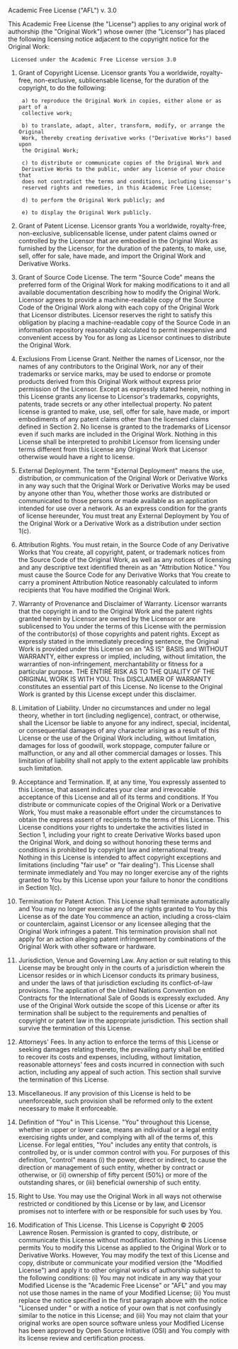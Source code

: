 Academic Free License ("AFL") v. 3.0

This Academic Free License (the "License") applies to any original work of
authorship (the "Original Work") whose owner (the "Licensor") has placed the
following licensing notice adjacent to the copyright notice for the Original
Work:

     Licensed under the Academic Free License version 3.0

1.  Grant of Copyright License. Licensor grants You a worldwide, royalty-free,
    non-exclusive, sublicensable license, for the duration of the copyright, to do
    the following:

         a) to reproduce the Original Work in copies, either alone or as part of a
         collective work;

         b) to translate, adapt, alter, transform, modify, or arrange the Original
         Work, thereby creating derivative works ("Derivative Works") based upon
         the Original Work;

         c) to distribute or communicate copies of the Original Work and
         Derivative Works to the public, under any license of your choice that
         does not contradict the terms and conditions, including Licensor's
         reserved rights and remedies, in this Academic Free License;

         d) to perform the Original Work publicly; and

         e) to display the Original Work publicly.

2.  Grant of Patent License. Licensor grants You a worldwide, royalty-free,
    non-exclusive, sublicensable license, under patent claims owned or controlled
    by the Licensor that are embodied in the Original Work as furnished by the
    Licensor, for the duration of the patents, to make, use, sell, offer for sale,
    have made, and import the Original Work and Derivative Works.

3.  Grant of Source Code License. The term "Source Code" means the preferred
    form of the Original Work for making modifications to it and all available
    documentation describing how to modify the Original Work. Licensor agrees to
    provide a machine-readable copy of the Source Code of the Original Work along
    with each copy of the Original Work that Licensor distributes. Licensor
    reserves the right to satisfy this obligation by placing a machine-readable
    copy of the Source Code in an information repository reasonably calculated to
    permit inexpensive and convenient access by You for as long as Licensor
    continues to distribute the Original Work.

4.  Exclusions From License Grant. Neither the names of Licensor, nor the names
    of any contributors to the Original Work, nor any of their trademarks or
    service marks, may be used to endorse or promote products derived from this
    Original Work without express prior permission of the Licensor. Except as
    expressly stated herein, nothing in this License grants any license to
    Licensor's trademarks, copyrights, patents, trade secrets or any other
    intellectual property. No patent license is granted to make, use, sell, offer
    for sale, have made, or import embodiments of any patent claims other than the
    licensed claims defined in Section 2. No license is granted to the trademarks
    of Licensor even if such marks are included in the Original Work. Nothing in
    this License shall be interpreted to prohibit Licensor from licensing under
    terms different from this License any Original Work that Licensor otherwise
    would have a right to license.

5.  External Deployment. The term "External Deployment" means the use,
    distribution, or communication of the Original Work or Derivative Works in any
    way such that the Original Work or Derivative Works may be used by anyone
    other than You, whether those works are distributed or communicated to those
    persons or made available as an application intended for use over a network.
    As an express condition for the grants of license hereunder, You must treat
    any External Deployment by You of the Original Work or a Derivative Work as a
    distribution under section 1(c).

6.  Attribution Rights. You must retain, in the Source Code of any Derivative
    Works that You create, all copyright, patent, or trademark notices from the
    Source Code of the Original Work, as well as any notices of licensing and any
    descriptive text identified therein as an "Attribution Notice." You must cause
    the Source Code for any Derivative Works that You create to carry a prominent
    Attribution Notice reasonably calculated to inform recipients that You have
    modified the Original Work.

7.  Warranty of Provenance and Disclaimer of Warranty. Licensor warrants that
    the copyright in and to the Original Work and the patent rights granted herein
    by Licensor are owned by the Licensor or are sublicensed to You under the
    terms of this License with the permission of the contributor(s) of those
    copyrights and patent rights. Except as expressly stated in the immediately
    preceding sentence, the Original Work is provided under this License on an "AS
    IS" BASIS and WITHOUT WARRANTY, either express or implied, including, without
    limitation, the warranties of non-infringement, merchantability or fitness for
    a particular purpose. THE ENTIRE RISK AS TO THE QUALITY OF THE ORIGINAL WORK
    IS WITH YOU. This DISCLAIMER OF WARRANTY constitutes an essential part of this
    License. No license to the Original Work is granted by this License except
    under this disclaimer.

8.  Limitation of Liability. Under no circumstances and under no legal theory,
    whether in tort (including negligence), contract, or otherwise, shall the
    Licensor be liable to anyone for any indirect, special, incidental, or
    consequential damages of any character arising as a result of this License or
    the use of the Original Work including, without limitation, damages for loss
    of goodwill, work stoppage, computer failure or malfunction, or any and all
    other commercial damages or losses. This limitation of liability shall not
    apply to the extent applicable law prohibits such limitation.

9.  Acceptance and Termination. If, at any time, You expressly assented to this
    License, that assent indicates your clear and irrevocable acceptance of this
    License and all of its terms and conditions. If You distribute or communicate
    copies of the Original Work or a Derivative Work, You must make a reasonable
    effort under the circumstances to obtain the express assent of recipients to
    the terms of this License. This License conditions your rights to undertake
    the activities listed in Section 1, including your right to create Derivative
    Works based upon the Original Work, and doing so without honoring these terms
    and conditions is prohibited by copyright law and international treaty.
    Nothing in this License is intended to affect copyright exceptions and
    limitations (including "fair use" or "fair dealing"). This License shall
    terminate immediately and You may no longer exercise any of the rights granted
    to You by this License upon your failure to honor the conditions in Section
    1(c).

10. Termination for Patent Action. This License shall terminate automatically
    and You may no longer exercise any of the rights granted to You by this
    License as of the date You commence an action, including a cross-claim or
    counterclaim, against Licensor or any licensee alleging that the Original Work
    infringes a patent. This termination provision shall not apply for an action
    alleging patent infringement by combinations of the Original Work with other
    software or hardware.

11. Jurisdiction, Venue and Governing Law. Any action or suit relating to this
    License may be brought only in the courts of a jurisdiction wherein the
    Licensor resides or in which Licensor conducts its primary business, and under
    the laws of that jurisdiction excluding its conflict-of-law provisions. The
    application of the United Nations Convention on Contracts for the
    International Sale of Goods is expressly excluded. Any use of the Original
    Work outside the scope of this License or after its termination shall be
    subject to the requirements and penalties of copyright or patent law in the
    appropriate jurisdiction. This section shall survive the termination of this
    License.

12. Attorneys' Fees. In any action to enforce the terms of this License or
    seeking damages relating thereto, the prevailing party shall be entitled to
    recover its costs and expenses, including, without limitation, reasonable
    attorneys' fees and costs incurred in connection with such action, including
    any appeal of such action. This section shall survive the termination of this
    License.

13. Miscellaneous. If any provision of this License is held to be
    unenforceable, such provision shall be reformed only to the extent necessary
    to make it enforceable.

14. Definition of "You" in This License. "You" throughout this License,
    whether in upper or lower case, means an individual or a legal entity
    exercising rights under, and complying with all of the terms of, this License.
    For legal entities, "You" includes any entity that controls, is controlled by,
    or is under common control with you. For purposes of this definition,
    "control" means (i) the power, direct or indirect, to cause the direction or
    management of such entity, whether by contract or otherwise, or (ii) ownership
    of fifty percent (50%) or more of the outstanding shares, or (iii) beneficial
    ownership of such entity.

15. Right to Use. You may use the Original Work in all ways not otherwise
    restricted or conditioned by this License or by law, and Licensor promises not
    to interfere with or be responsible for such uses by You.

16. Modification of This License. This License is Copyright © 2005 Lawrence
    Rosen. Permission is granted to copy, distribute, or communicate this License
    without modification. Nothing in this License permits You to modify this
    License as applied to the Original Work or to Derivative Works. However, You
    may modify the text of this License and copy, distribute or communicate your
    modified version (the "Modified License") and apply it to other original works
    of authorship subject to the following conditions: (i) You may not indicate in
    any way that your Modified License is the "Academic Free License" or "AFL" and
    you may not use those names in the name of your Modified License; (ii) You
    must replace the notice specified in the first paragraph above with the notice
    "Licensed under <insert your license name here>" or with a notice of your own
    that is not confusingly similar to the notice in this License; and (iii) You
    may not claim that your original works are open source software unless your
    Modified License has been approved by Open Source Initiative (OSI) and You
    comply with its license review and certification process.
